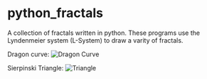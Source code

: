 # python_fractals
A collection of fractals written in python. These programs use the Lyndenmeier system (L-System) to draw a varity of fractals.

Dragon curve:
![Dragon Curve](http://imgur.com/Lrmm5Pw)

Sierpinski Triangle:
![Triangle](http://imgur.com/pGeSNYU)
